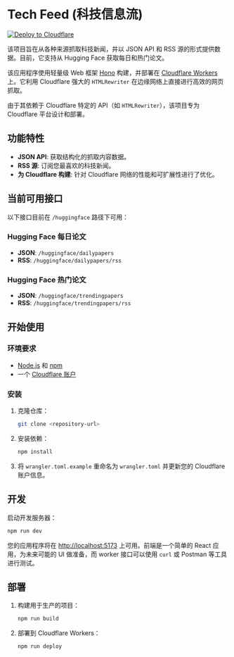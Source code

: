 # Tech Feed (科技信息流)

[![Deploy to Cloudflare](https://deploy.workers.cloudflare.com/button)](https://deploy.workers.cloudflare.com/?url=https://github.com/VeryInt/tech-feed)

该项目旨在从各种来源抓取科技新闻，并以 JSON API 和 RSS 源的形式提供数据。目前，它支持从 Hugging Face 获取每日和热门论文。

该应用程序使用轻量级 Web 框架 [Hono](https://hono.dev/) 构建，并部署在 [Cloudflare Workers](https://developers.cloudflare.com/workers/) 上。它利用 Cloudflare 强大的 `HTMLRewriter` 在边缘网络上直接进行高效的网页抓取。

由于其依赖于 Cloudflare 特定的 API（如 `HTMLRewriter`），该项目专为 Cloudflare 平台设计和部署。

## 功能特性

- **JSON API**: 获取结构化的抓取内容数据。
- **RSS 源**: 订阅您最喜欢的科技新闻。
- **为 Cloudflare 构建**: 针对 Cloudflare 网络的性能和可扩展性进行了优化。

## 当前可用接口

以下接口目前在 `/huggingface` 路径下可用：

### Hugging Face 每日论文

-   **JSON**: `/huggingface/dailypapers`
-   **RSS**: `/huggingface/dailypapers/rss`

### Hugging Face 热门论文

-   **JSON**: `/huggingface/trendingpapers`
-   **RSS**: `/huggingface/trendingpapers/rss`

## 开始使用

### 环境要求

-   [Node.js](https://nodejs.org/) 和 [npm](https://www.npmjs.com/)
-   一个 [Cloudflare 账户](https://dash.cloudflare.com/sign-up)

### 安装

1.  克隆仓库：
    ```bash
    git clone <repository-url>
    ```
2.  安装依赖：
    ```bash
    npm install
    ```
3.  将 `wrangler.toml.example` 重命名为 `wrangler.toml` 并更新您的 Cloudflare 账户信息。

## 开发

启动开发服务器：

```bash
npm run dev
```

您的应用程序将在 [http://localhost:5173](http://localhost:5173) 上可用。前端是一个简单的 React 应用，为未来可能的 UI 做准备，而 worker 接口可以使用 `curl` 或 Postman 等工具进行测试。

## 部署

1.  构建用于生产的项目：
    ```bash
    npm run build
    ```
2.  部署到 Cloudflare Workers：
    ```bash
    npm run deploy
    ```
